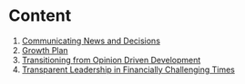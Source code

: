 # Content

1. [Communicating News and Decisions](/LeadershipNotes/Communicating-News-And-Decisions)
2. [Growth Plan](/LeadershipNotes/Growth-Plan)
3. [Transitioning from Opinion Driven Development](/LeadershipNotes/Transitioning-from-Opinion-Driven-Development)
4. [Transparent Leadership in Financially Challenging Times](/LeadershipNotes/Transparent-Leadership-in-Financially-Challenging-Times)
